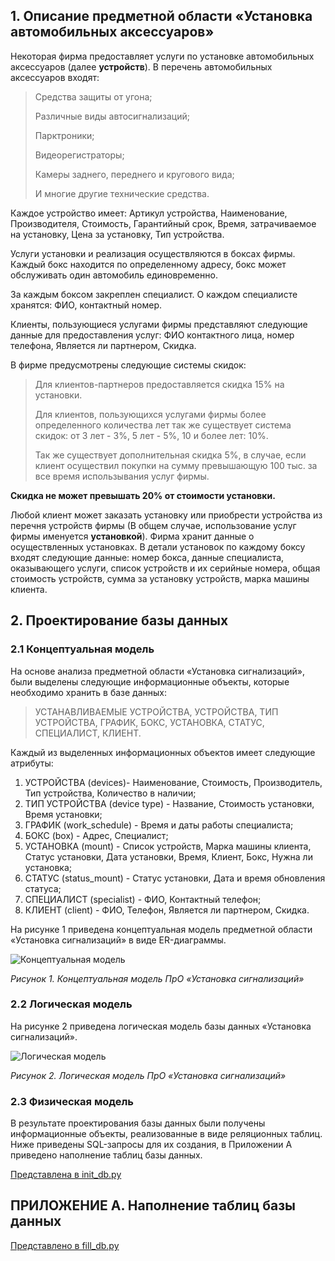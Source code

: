 ## 1. Описание предметной области «Установка автомобильных аксессуаров»

Некоторая фирма предоставляет услуги по установке автомобильных аксессуаров (далее **устройств**).
В перечень автомобильных аксессуаров входят: 
>Средства защиты от угона; 
>
>Различные виды автосигнализаций; 
>
>Парктроники; 
>
>Видеорегистраторы; 
>
>Камеры заднего, переднего и кругового вида; 
>
>И многие другие технические средства.

Каждое устройство имеет: Артикул устройства, Наименование, 
Производителя, Стоимость, Гарантийный срок, Время, затрачиваемое на установку, Цена за установку, Тип устройства. 

Услуги установки и реализация осуществляются в боксах фирмы. 
Каждый бокс находится по определенному адресу, бокс может обслуживать один автомобиль единовременно.

За каждым боксом закреплен специалист. О каждом специалисте хранятся:
ФИО, контактный номер. 

Клиенты, пользующиеся услугами фирмы представляют 
следующие данные для предоставления услуг: 
ФИО контактного лица, номер телефона, Является ли партнером, Скидка.


В фирме предусмотрены следующие системы скидок:
> Для клиентов-партнеров предоставляется скидка 15% на установки. 
> 
> Для клиентов, пользующихся услугами фирмы более определенного 
количества лет так же существует система скидок: от 3 лет - 3%, 5 лет - 5%, 10 и более лет: 10%. 
>
> Так же существует дополнительная скидка 5%, в случае, если клиент 
осуществил покупки на сумму превышающую 100 тыс. за все время использывания услуг фирмы. 

**Скидка не может превышать 20% от стоимости установки.**

Любой клиент может заказать установку или приобрести устройства из перечня устройств фирмы 
(В общем случае, использование услуг фирмы именуется **установкой**).
Фирма хранит данные о осуществленных установках. В детали установок по каждому боксу входят следующие данные: 
номер бокса, данные специалиста, оказывающего услуги, список устройств  и их серийные номера,
общая стоимость устройств, сумма за установку устройств, марка машины клиента.


## 2. Проектирование базы данных
### 2.1 Концептуальная модель
На основе анализа предметной области «Установка сигнализаций», были выделены
следующие информационные объекты, которые необходимо хранить в базе данных: 
> УСТАНАВЛИВАЕМЫЕ УСТРОЙСТВА, УСТРОЙСТВА, ТИП УСТРОЙСТВА, ГРАФИК, БОКС, УСТАНОВКА, СТАТУС, СПЕЦИАЛИСТ, КЛИЕНТ.

Каждый из выделенных информационных объектов имеет следующие атрибуты:
1. УСТРОЙСТВА (devices)- Наименование, Стоимость, Производитель, Тип устройства, Количество в наличии;
2. ТИП УСТРОЙСТВА (device type) - Название, Стоимость установки, Время установки;
3. ГРАФИК (work_schedule) - Время и даты работы специалиста;
4. БОКС (box) - Адрес, Cпециалист; 
5. УСТАНОВКА (mount) - Cписок устройств, Марка машины клиента, Статус установки, Дата установки, Время, Клиент, Бокс, Нужна ли установка;
6. СТАТУС (status_mount) - Статус установки, Дата и время обновления статуса; 
7. СПЕЦИАЛИСТ (specialist) -  ФИО, Контактный телефон; 
8. КЛИЕНТ (client) - ФИО, Телефон, Является ли партнером, Скидка.


На рисунке 1 приведена концептуальная модель предметной области
«Установка сигнализаций» в виде ER-диаграммы.

![Концептуальная модель](https://i.ibb.co/Hg8zFj1/Screenshot-at-Nov-20-17-02-20.png)

_Рисунок 1. Концептуальная модель ПрО «Установка сигнализаций»_

### 2.2 Логическая модель
На рисунке 2 приведена логическая модель базы данных «Установка сигнализаций».

![Логическая модель](https://i.ibb.co/HtMNzXc/box.jpg)

_Рисунок 2. Логическая модель ПрО «Установка сигнализаций»_

### 2.3 Физическая модель

В результате проектирования базы данных были получены информационные объекты, 
реализованные в виде реляционных таблиц. Ниже приведены SQL-запросы для их создания,
в Приложении А приведено наполнение таблиц базы данных.

[Представлена в init_db.py](https://github.com/Siubhan/WEB_auto_install/blob/master/init_db.py)


## ПРИЛОЖЕНИЕ A. Наполнение таблиц базы данных
[Представлено в fill_db.py](https://github.com/Siubhan/WEB_auto_install/blob/master/fill_db.py)
